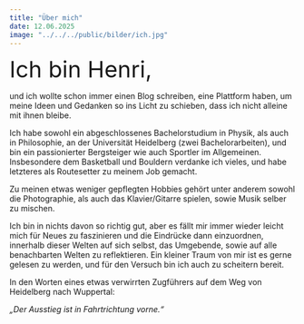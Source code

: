 ```yaml
---
title: "Über mich"
date: 12.06.2025
image: "../../../public/bilder/ich.jpg"
---
```


<span style="font-size:40px;">Ich bin Henri,</span>

und ich wollte schon immer einen Blog schreiben, eine Plattform haben, um meine Ideen und Gedanken so ins Licht zu schieben, dass ich nicht alleine mit ihnen bleibe.

Ich habe sowohl ein abgeschlossenes Bachelorstudium in Physik, als auch in Philosophie, an der Universität Heidelberg (zwei Bachelorarbeiten), und bin ein passionierter Bergsteiger wie auch Sportler im Allgemeinen. Insbesondere dem Basketball und Bouldern verdanke ich vieles, und habe letzteres als Routesetter zu meinem Job gemacht.

Zu meinen etwas weniger gepflegten Hobbies gehört unter anderem sowohl die Photographie, als auch das Klavier/Gitarre spielen, sowie Musik selber zu mischen.

Ich bin in nichts davon so richtig gut, aber es fällt mir immer wieder leicht mich für Neues zu faszinieren und die Eindrücke dann einzuordnen, innerhalb dieser Welten auf sich selbst, das Umgebende, sowie auf alle benachbarten Welten zu reflektieren. Ein kleiner Traum von mir ist es gerne gelesen zu werden, und für den Versuch bin ich auch zu scheitern bereit.

In den Worten eines etwas verwirrten Zugführers auf dem Weg von Heidelberg nach Wuppertal:

*„Der Ausstieg ist in Fahrtrichtung vorne.“*